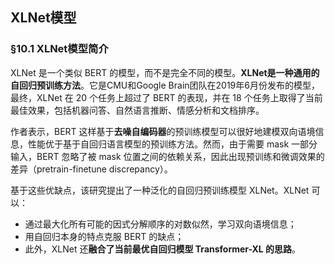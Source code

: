 ## XLNet模型



### §10.1 XLNet模型简介

XLNet 是一个类似 BERT 的模型，而不是完全不同的模型。**XLNet是一种通用的自回归预训练方法**。它是CMU和Google Brain团队在2019年6月份发布的模型，最终，XLNet 在 20 个任务上超过了 BERT 的表现，并在 18 个任务上取得了当前最佳效果，包括机器问答、自然语言推断、情感分析和文档排序。

作者表示，BERT 这样基于**去噪自编码器**的预训练模型可以很好地建模双向语境信息，性能优于基于自回归语言模型的预训练方法。然而，由于需要 mask 一部分输入，BERT 忽略了被 mask 位置之间的依赖关系，因此出现预训练和微调效果的差异（pretrain-finetune discrepancy）。

基于这些优缺点，该研究提出了一种泛化的自回归预训练模型 XLNet。XLNet 可以：

- 通过最大化所有可能的因式分解顺序的对数似然，学习双向语境信息；
- 用自回归本身的特点克服 BERT 的缺点；
- 此外，XLNet 还**融合了当前最优自回归模型 Transformer-XL 的思路**。